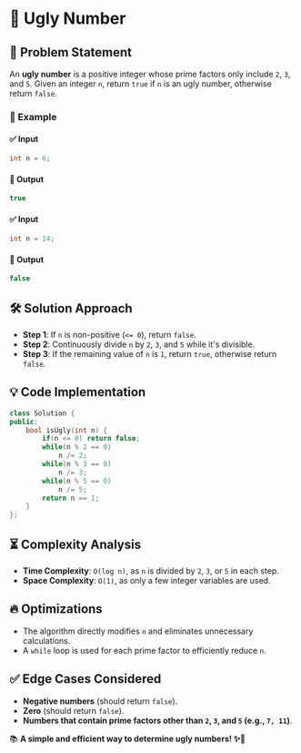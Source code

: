 # 🚀 Ugly Number

## 📌 Problem Statement
An **ugly number** is a positive integer whose prime factors only include `2`, `3`, and `5`. Given an integer `n`, return `true` if `n` is an ugly number, otherwise return `false`.

### 🔹 Example
#### ✅ Input
```cpp
int n = 6;
```
#### 🎯 Output
```cpp
true
```
#### ✅ Input
```cpp
int n = 14;
```
#### 🎯 Output
```cpp
false
```

## 🛠️ Solution Approach
- **Step 1**: If `n` is non-positive (`<= 0`), return `false`.
- **Step 2**: Continuously divide `n` by `2`, `3`, and `5` while it's divisible.
- **Step 3**: If the remaining value of `n` is `1`, return `true`, otherwise return `false`.

## 💡 Code Implementation
```cpp
class Solution {
public:
    bool isUgly(int n) {
        if(n <= 0) return false;
        while(n % 2 == 0)
            n /= 2;
        while(n % 3 == 0)
            n /= 3;
        while(n % 5 == 0)
            n /= 5;
        return n == 1;     
    }
};
```

## ⏳ Complexity Analysis
- **Time Complexity**: `O(log n)`, as `n` is divided by `2`, `3`, or `5` in each step.
- **Space Complexity**: `O(1)`, as only a few integer variables are used.

## 🔥 Optimizations
- The algorithm directly modifies `n` and eliminates unnecessary calculations.
- A `while` loop is used for each prime factor to efficiently reduce `n`.

## ✅ Edge Cases Considered
- **Negative numbers** (should return `false`).
- **Zero** (should return `false`).
- **Numbers that contain prime factors other than `2`, `3`, and `5` (e.g., `7, 11`)**.

📚 **A simple and efficient way to determine ugly numbers! ✨💪**

